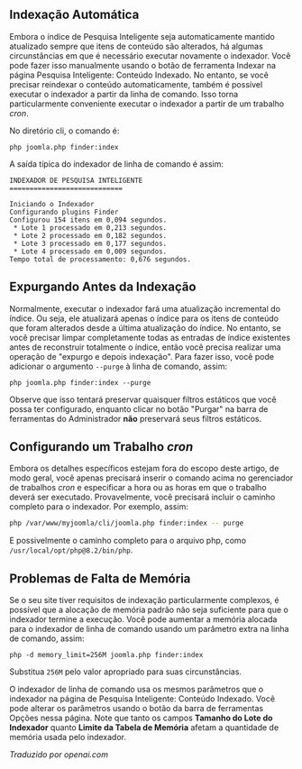 <!-- Filename: Setting_up_automatic_Smart_Search_indexing / Display title: Indexação de Pesquisa Inteligente  -->

## Indexação Automática

Embora o índice de Pesquisa Inteligente seja automaticamente mantido atualizado sempre que itens de conteúdo são alterados, há algumas circunstâncias em que é necessário executar novamente o indexador. Você pode fazer isso manualmente usando o botão de ferramenta Indexar na página Pesquisa Inteligente: Conteúdo Indexado. No entanto, se você precisar reindexar o conteúdo automaticamente, também é possível executar o indexador a partir da linha de comando. Isso torna particularmente conveniente executar o indexador a partir de um trabalho *cron*.

No diretório cli, o comando é:

```
php joomla.php finder:index
```

A saída típica do indexador de linha de comando é assim:

    INDEXADOR DE PESQUISA INTELIGENTE
    ============================

    Iniciando o Indexador
    Configurando plugins Finder
    Configurou 154 itens em 0,094 segundos.
     * Lote 1 processado em 0,213 segundos.
     * Lote 2 processado em 0,182 segundos.
     * Lote 3 processado em 0,177 segundos.
     * Lote 4 processado em 0,009 segundos.
    Tempo total de processamento: 0,676 segundos.

## Expurgando Antes da Indexação

Normalmente, executar o indexador fará uma atualização incremental do índice. Ou seja, ele atualizará apenas o índice para os itens de conteúdo que foram alterados desde a última atualização do índice. No entanto, se você precisar limpar completamente todas as entradas de índice existentes antes de reconstruir totalmente o índice, então você precisa realizar uma operação de "expurgo e depois indexação". Para fazer isso, você pode adicionar o argumento `--purge` à linha de comando, assim:

    php joomla.php finder:index --purge

Observe que isso tentará preservar quaisquer filtros estáticos que você possa ter configurado, enquanto clicar no botão "Purgar" na barra de ferramentas do Administrador **não** preservará seus filtros estáticos.

## Configurando um Trabalho *cron*

Embora os detalhes específicos estejam fora do escopo deste artigo, de modo geral, você apenas precisará inserir o comando acima no gerenciador de trabalhos *cron* e especificar a hora ou as horas em que o trabalho deverá ser executado. Provavelmente, você precisará incluir o caminho completo para o indexador. Por exemplo, assim:

```bash
php /var/www/myjoomla/cli/joomla.php finder:index -- purge
```

E possivelmente o caminho completo para o arquivo php, como `/usr/local/opt/php@8.2/bin/php`.

## Problemas de Falta de Memória

Se o seu site tiver requisitos de indexação particularmente complexos, é possível que a alocação de memória padrão não seja suficiente para que o indexador termine a execução. Você pode aumentar a memória alocada para o indexador de linha de comando usando um parâmetro extra na linha de comando, assim:

    php -d memory_limit=256M joomla.php finder:index

Substitua `256M` pelo valor apropriado para suas circunstâncias.

O indexador de linha de comando usa os mesmos parâmetros que o indexador na página de Pesquisa Inteligente: Conteúdo Indexado. Você pode alterar os parâmetros usando o botão da barra de ferramentas Opções nessa página. Note que tanto os campos **Tamanho do Lote do Indexador** quanto **Limite da Tabela de Memória** afetam a quantidade de memória usada pelo indexador.

*Traduzido por openai.com*

